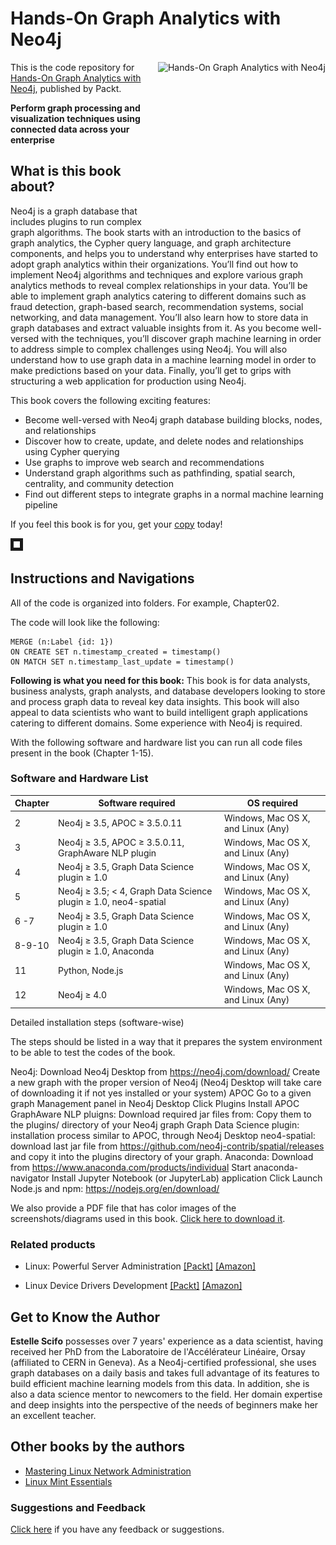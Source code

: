# Hands-On Graph Analytics with Neo4j
<a href="https://www.packtpub.com/product/hands-on-graph-analytics-with-neo4j/9781839212611"><img src="https://static.packt-cdn.com/products/9781839212611/cover/smaller" alt="Hands-On Graph Analytics with Neo4j" height="256px" align="right"></a>

This is the code repository for [Hands-On Graph Analytics with Neo4j](https://www.packtpub.com/product/hands-on-graph-analytics-with-neo4j/9781839212611), published by Packt.

**Perform graph processing and visualization techniques using connected data across your enterprise**

## What is this book about?
Neo4j is a graph database that includes plugins to run complex graph algorithms.
The book starts with an introduction to the basics of graph analytics, the Cypher query language, and graph architecture components, and helps you to understand why enterprises have started to adopt graph analytics within their organizations. You’ll find out how to implement Neo4j algorithms and techniques and explore various graph analytics methods to reveal complex relationships in your data. You’ll be able to implement graph analytics catering to different domains such as fraud detection, graph-based search, recommendation systems, social networking, and data management. You’ll also learn how to store data in graph databases and extract valuable insights from it. As you become well-versed with the techniques, you’ll discover graph machine learning in order to address simple to complex challenges using Neo4j. You will also understand how to use graph data in a machine learning model in order to make predictions based on your data. Finally, you’ll get to grips with structuring a web application for production using Neo4j.

This book covers the following exciting features: 
* Become well-versed with Neo4j graph database building blocks, nodes, and relationships
* Discover how to create, update, and delete nodes and relationships using Cypher querying
* Use graphs to improve web search and recommendations
* Understand graph algorithms such as pathfinding, spatial search, centrality, and community detection
* Find out different steps to integrate graphs in a normal machine learning pipeline

If you feel this book is for you, get your [copy](https://www.amazon.com/dp/1839212616) today!

<a href="https://www.packtpub.com/?utm_source=github&utm_medium=banner&utm_campaign=GitHubBanner"><img src="https://raw.githubusercontent.com/PacktPublishing/GitHub/master/GitHub.png" 
alt="https://www.packtpub.com/" border="5" /></a>


## Instructions and Navigations
All of the code is organized into folders. For example, Chapter02.

The code will look like the following:
```
MERGE (n:Label {id: 1})
ON CREATE SET n.timestamp_created = timestamp()
ON MATCH SET n.timestamp_last_update = timestamp()
```

**Following is what you need for this book:**
This book is for data analysts, business analysts, graph analysts, and database developers looking to store and process graph data to reveal key data insights. This book will also appeal to data scientists who want to build intelligent graph applications catering to different domains. Some experience with Neo4j is required.

With the following software and hardware list you can run all code files present in the book (Chapter 1-15).

### Software and Hardware List

| Chapter  | Software required                   | OS required                        |
| -------- | ------------------------------------| -----------------------------------|
| 2        | Neo4j ≥ 3.5, APOC ≥ 3.5.0.11        | Windows, Mac OS X, and Linux (Any) |
| 3        |Neo4j ≥ 3.5, APOC ≥ 3.5.0.11, GraphAware NLP plugin | Windows, Mac OS X, and Linux (Any) |
| 4        | Neo4j ≥ 3.5, Graph Data Science plugin ≥ 1.0           | Windows, Mac OS X, and Linux (Any) |
| 5        | Neo4j ≥ 3.5; < 4, Graph Data Science plugin ≥ 1.0, neo4-spatial            | Windows, Mac OS X, and Linux (Any) |
| 6 -7     | Neo4j ≥ 3.5, Graph Data Science plugin ≥ 1.0          | Windows, Mac OS X, and Linux (Any) |
| 8-9-10   | Neo4j ≥ 3.5, Graph Data Science plugin ≥ 1.0, Anaconda            | Windows, Mac OS X, and Linux (Any) |
| 11        | Python, Node.js            | Windows, Mac OS X, and Linux (Any) |
| 12       | Neo4j ≥ 4.0           | Windows, Mac OS X, and Linux (Any) |

Detailed installation steps (software-wise)

The steps should be listed in a way that it prepares the system environment to be able to test the codes of the book.

Neo4j:
Download Neo4j Desktop from https://neo4j.com/download/
Create a new graph with the proper version of Neo4j (Neo4j Desktop will take care of downloading it if not yes installed or your system)
APOC
Go to a given graph Management panel in Neo4j Desktop
Click Plugins
Install APOC
GraphAware NLP pluigns:
Download required jar files from:
Copy them to the plugins/ directory of your Neo4j graph
Graph Data Science plugin: installation process similar to APOC, through Neo4j Desktop
neo4-spatial: download last jar file from https://github.com/neo4j-contrib/spatial/releases and copy it into the plugins directory of your graph.
Anaconda:
Download from https://www.anaconda.com/products/individual
Start anaconda-navigator
Install Jupyter Notebook (or JupyterLab) application
Click Launch
Node.js and npm: https://nodejs.org/en/download/


We also provide a PDF file that has color images of the screenshots/diagrams used in this book. [Click here to download it](https://static.packt-cdn.com/downloads/9781839212611_ColorImages.pdf).

### Related products <Other books you may enjoy>
* Linux: Powerful Server Administration [[Packt]](https://www.packtpub.com/networking-and-servers/linux-powerful-server-administration?utm_source=github&utm_medium=repository&utm_campaign=9781788293778) [[Amazon]](https://www.amazon.com/dp/1788293770)

* Linux Device Drivers Development [[Packt]](https://www.packtpub.com/networking-and-servers/linux-device-drivers-development?utm_source=github&utm_medium=repository&utm_campaign=9781785280009) [[Amazon]](https://www.amazon.com/dp/1788293770)

## Get to Know the Author
**Estelle Scifo**
possesses over 7 years' experience as a data scientist, having received her PhD from the Laboratoire de l'Accélérateur Linéaire, Orsay (affiliated to CERN in Geneva). As a Neo4j-certified professional, she uses graph databases on a daily basis and takes full advantage of its features to build efficient machine learning models from this data. In addition, she is also a data science mentor to newcomers to the field. Her domain expertise and deep insights into the perspective of the needs of beginners make her an excellent teacher.

## Other books by the authors
* [Mastering Linux Network Administration](https://www.packtpub.com/networking-and-servers/mastering-linux-network-administration?utm_source=github&utm_medium=repository&utm_campaign=9781784399597)
* [Linux Mint Essentials](https://www.packtpub.com/networking-and-servers/linux-mint-essentials?utm_source=github&utm_medium=repository&utm_campaign=9781782168157)

### Suggestions and Feedback
[Click here](https://docs.google.com/forms/d/e/1FAIpQLSdy7dATC6QmEL81FIUuymZ0Wy9vH1jHkvpY57OiMeKGqib_Ow/viewform) if you have any feedback or suggestions.
